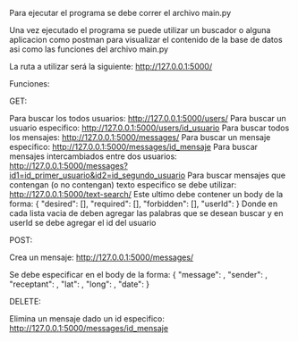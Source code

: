 Para ejecutar el programa se debe correr el archivo main.py

Una vez ejecutado el programa se puede utilizar un buscador o alguna aplicacion como postman 
para visualizar el contenido de la base de datos asi como las funciones del archivo main.py


La ruta a utilizar será la siguiente: http://127.0.0.1:5000/

Funciones:

GET: 

Para buscar los todos usuarios: http://127.0.0.1:5000/users/ 
Para buscar un usuario especifico: http://127.0.0.1:5000/users/id_usuario
Para buscar todos los mensajes: http://127.0.0.1:5000/messages/
Para buscar un mensaje especifico: http://127.0.0.1:5000/messages/id_mensaje
Para buscar mensajes intercambiados entre dos usuarios: http://127.0.0.1:5000/messages?id1=id_primer_usuario&id2=id_segundo_usuario
Para buscar mensajes que contengan (o no contengan) texto especifico se debe utilizar: http://127.0.0.1:5000/text-search/
Este ultimo debe contener un body de la forma:
{
    "desired": [],
    "required": [],
    "forbidden": [],
    "userId": 
}
Donde en cada lista vacia de deben agregar las palabras que se desean buscar y en userId se debe agregar el id del usuario

POST:

Crea un mensaje: http://127.0.0.1:5000/messages/

Se debe especificar en el body de la forma:
{
    "message": ,
    "sender": , 
    "receptant": , 
    "lat": , 
    "long": , 
    "date":
}


DELETE:

Elimina un mensaje dado un id especifico: http://127.0.0.1:5000/messages/id_mensaje
